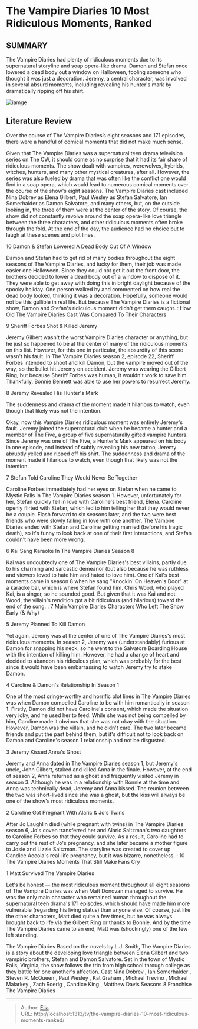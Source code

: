 # The Vampire Diaries  10 Most Ridiculous Moments, Ranked


## SUMMARY 


 The Vampire Diaries had plenty of ridiculous moments due to its supernatural storyline and soap opera-like drama. 
 Damon and Stefan once lowered a dead body out a window on Halloween, fooling someone who thought it was just a decoration. 
 Jeremy, a central character, was involved in several absurd moments, including revealing his hunter&#39;s mark by dramatically ripping off his shirt. 

![iamge](https://static1.srcdn.com/wordpress/wp-content/uploads/2023/09/vampire-diaries-every-character-left-why-explained.jpg)

## Literature Review
Over the course of The Vampire Diaries’s eight seasons and 171 episodes, there were a handful of comical moments that did not make much sense.




Given that The Vampire Diaries was a supernatural teen drama television series on The CW, it should come as no surprise that it had its fair share of ridiculous moments. The show dealt with vampires, werewolves, hybrids, witches, hunters, and many other mystical creatures, after all. However, the series was also fueled by drama that was often like the conflict one would find in a soap opera, which would lead to numerous comical moments over the course of the show&#39;s eight seasons.
The Vampire Diaries cast included Nina Dobrev as Elena Gilbert, Paul Wesley as Stefan Salvatore, Ian Somerhalder as Damon Salvatore, and many others, but, on the outside looking in, the three of them were at the center of the story. Of course, the show did not constantly revolve around the soap opera-like love triangle between the three characters, and other ridiculous moments often broke through the fold. At the end of the day, the audience had no choice but to laugh at these scenes and plot lines.









 








 10  Damon &amp; Stefan Lowered A Dead Body Out Of A Window 
        

Damon and Stefan had to get rid of many bodies throughout the eight seasons of The Vampire Diaries, and lucky for them, their job was made easier one Halloween. Since they could not get it out the front door, the brothers decided to lower a dead body out of a window to dispose of it. They were able to get away with doing this in bright daylight because of the spooky holiday.
One person walked by and commented on how real the dead body looked, thinking it was a decoration. Hopefully, someone would not be this gullible in real life. But because The Vampire Diaries is a fictional show, Damon and Stefan&#39;s ridiculous moment didn&#39;t get them caught.
 : How Old The Vampire Diaries Cast Was Compared To Their Characters





 9  Sheriff Forbes Shot &amp; Killed Jeremy 
        

Jeremy Gilbert wasn&#39;t the worst Vampire Diaries character or anything, but he just so happened to be at the center of many of the ridiculous moments on this list. However, for this one in particular, the absurdity of this scene wasn&#39;t his fault. In The Vampire Diaries season 2, episode 22, Sheriff Forbes intended to shoot and kill Damon, but the vampire moved out of the way, so the bullet hit Jeremy on accident. Jeremy was wearing the Gilbert Ring, but because Sheriff Forbes was human, it wouldn&#39;t work to save him. Thankfully, Bonnie Bennett was able to use her powers to resurrect Jeremy.





 8  Jeremy Revealed His Hunter&#39;s Mark 
        

The suddenness and drama of the moment made it hilarious to watch, even though that likely was not the intention. 

Okay, now this Vampire Diaries ridiculous moment was entirely Jeremy&#39;s fault. Jeremy joined the supernatural club when he became a hunter and a member of The Five, a group of five supernaturally gifted vampire hunters. Since Jeremy was one of The Five, a Hunter&#39;s Mark appeared on his body in one episode, and instead of subtly revealing his new tattoo, Jeremy abruptly yelled and ripped off his shirt. The suddenness and drama of the moment made it hilarious to watch, even though that likely was not the intention.





 7  Stefan Told Caroline They Would Never Be Together 
        

Caroline Forbes immediately had her eyes on Stefan when he came to Mystic Falls in The Vampire Diaries season 1. However, unfortunately for her, Stefan quickly fell in love with Caroline&#39;s best friend, Elena. Caroline openly flirted with Stefan, which led to him telling her that they would never be a couple. Flash forward to six seasons later, and the two were best friends who were slowly falling in love with one another. The Vampire Diaries ended with Stefan and Caroline getting married (before his tragic death), so it&#39;s funny to look back at one of their first interactions, and Stefan couldn&#39;t have been more wrong.





 6  Kai Sang Karaoke In The Vampire Diaries Season 8 
        

Kai was undoubtedly one of The Vampire Diaries&#39;s best villains, partly due to his charming and sarcastic demeanor (but also because he was ruthless and viewers loved to hate him and hated to love him). One of Kai&#39;s best moments came in season 8 when he sang &#34;Knockin&#39; On Heaven&#39;s Door&#34; at a karaoke bar, which is where Stefan found him. Chris Wood, who played Kai, is a singer, so he sounded good. But given that it was Kai and not Wood, the villain&#39;s rendition got a bit ridiculous (and hilarious) toward the end of the song.  : 7 Main Vampire Diaries Characters Who Left The Show Early (&amp; Why)





 5  Jeremy Planned To Kill Damon 
        

Yet again, Jeremy was at the center of one of The Vampire Diaries&#39;s most ridiculous moments. In season 2, Jeremy was (understandably) furious at Damon for snapping his neck, so he went to the Salvatore Boarding House with the intention of killing him. However, he had a change of heart and decided to abandon his ridiculous plan, which was probably for the best since it would have been embarrassing to watch Jeremy try to stake Damon.





 4  Caroline &amp; Damon&#39;s Relationship In Season 1 
        

One of the most cringe-worthy and horrific plot lines in The Vampire Diaries was when Damon compelled Caroline to be with him romantically in season 1. Firstly, Damon did not have Caroline&#39;s consent, which made the situation very icky, and he used her to feed. While she was not being compelled by him, Caroline made it obvious that she was not okay with the situation. However, Damon was the villain, and he didn&#39;t care. The two later became friends and put the past behind them, but it&#39;s difficult not to look back on Damon and Caroline&#39;s season 1 relationship and not be disgusted.





 3  Jeremy Kissed Anna&#39;s Ghost 
        

Jeremy and Anna dated in The Vampire Diaries season 1, but Jeremy&#39;s uncle, John Gilbert, staked and killed Anna in the finale. However, at the end of season 2, Anna returned as a ghost and frequently visited Jeremy in season 3. Although he was in a relationship with Bonnie at the time and Anna was technically dead, Jeremy and Anna kissed. The reunion between the two was short-lived since she was a ghost, but the kiss will always be one of the show&#39;s most ridiculous moments.





 2  Caroline Got Pregnant With Alaric &amp; Jo&#39;s Twins 
        

After Jo Laughlin died (while pregnant with twins) in The Vampire Diaries season 6, Jo&#39;s coven transferred her and Alaric Saltzman&#39;s two daughters to Caroline Forbes so that they could survive. As a result, Caroline had to carry out the rest of Jo&#39;s pregnancy, and she later became a mother figure to Josie and Lizzie Saltzman. The storyline was created to cover up Candice Accola&#39;s real-life pregnancy, but it was bizarre, nonetheless.  : 10 The Vampire Diaries Moments That Still Make Fans Cry





 1  Matt Survived The Vampire Diaries 
        

Let&#39;s be honest — the most ridiculous moment throughout all eight seasons of The Vampire Diaries was when Matt Donovan managed to survive. He was the only main character who remained human throughout the supernatural teen drama&#39;s 171 episodes, which should have made him more vulnerable (regarding his living status) than anyone else. Of course, just like the other characters, Matt died quite a few times, but he was always brought back to life via the Gilbert Ring or thanks to Bonnie. And by the time The Vampire Diaries came to an end, Matt was (shockingly) one of the few left standing.
        


 The Vampire Diaries 
Based on the novels by L.J. Smith, The Vampire Diaries is a story about the developing love triangle between Elena Gilbert and two vampiric brothers, Stefan and Damon Salvatore. Set in the town of Mystic Falls, Virginia, the show follows the trio from high school through college as they battle for one another&#39;s affection.
 Cast   Nina Dobrev , Ian Somerhalder , Steven R. McQueen , Paul Wesley , Kat Graham , Michael Trevino , Michael Malarkey , Zach Roerig , Candice King , Matthew Davis    Seasons   8    Franchise   The Vampire Diaries    





---

> Author: [Ella](https://instagram.hk.cn/)  
> URL: http://localhost:1313/tv/the-vampire-diaries-10-most-ridiculous-moments-ranked/  

